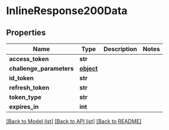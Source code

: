 # InlineResponse200Data

## Properties
Name | Type | Description | Notes
------------ | ------------- | ------------- | -------------
**access_token** | **str** |  | 
**challenge_parameters** | [**object**](.md) |  | 
**id_token** | **str** |  | 
**refresh_token** | **str** |  | 
**token_type** | **str** |  | 
**expires_in** | **int** |  | 

[[Back to Model list]](../README.md#documentation-for-models) [[Back to API list]](../README.md#documentation-for-api-endpoints) [[Back to README]](../README.md)


